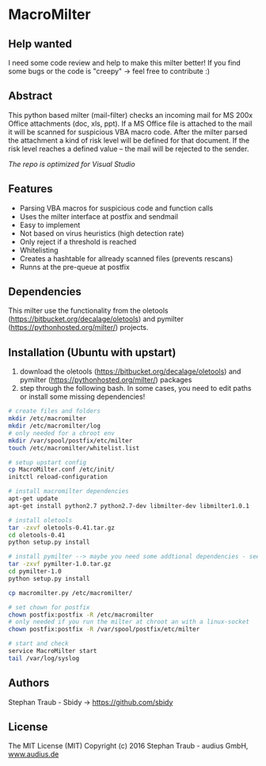 # MacroMilter
## Help wanted
I need some code review and help to make this milter better! If you find some bugs or the code is "creepy" -> feel free to contribute :)
## Abstract
This python based milter (mail-filter) checks an incoming mail for MS 200x Office attachments (doc, xls, ppt). If a MS Office file is attached to the mail it will be scanned for suspicious VBA macro code. After the milter parsed the attachment a kind of risk level will be defined for that document. If the risk level reaches a defined value – the mail will be rejected to the sender.

*The repo is optimized for Visual Studio*
## Features
* Parsing VBA macros for suspicious code and function calls
* Uses the milter interface at postfix and sendmail
* Easy to implement
* Not based on virus heuristics (high detection rate)
* Only reject if a threshold is reached
* Whitelisting
* Creates a hashtable for allready scanned files (prevents rescans)
* Runns at the pre-queue at postfix
## Dependencies
This milter use the functionality from the oletools (https://bitbucket.org/decalage/oletools) and pymilter (https://pythonhosted.org/milter/) projects.

## Installation (Ubuntu with upstart)
1. download the oletools (https://bitbucket.org/decalage/oletools) and pymilter (https://pythonhosted.org/milter/) packages
2. step through the following bash. In some cases, you need to edit paths or install some missing dependencies!
```bash
# create files and folders
mkdir /etc/macromilter
mkdir /etc/macromilter/log
# only needed for a chroot env
mkdir /var/spool/postfix/etc/milter
touch /etc/macromilter/whitelist.list

# setup upstart config
cp MacroMilter.conf /etc/init/
initctl reload-configuration

# install macromilter dependencies
apt-get update
apt-get install python2.7 python2.7-dev libmilter-dev libmilter1.0.1

# install oletools
tar -zxvf oletools-0.41.tar.gz
cd oletools-0.41
python setup.py install

# install pymilter --> maybe you need some addtional dependencies - see doc
tar -zxvf pymilter-1.0.tar.gz
cd pymilter-1.0
python setup.py install

cp macromilter.py /etc/macromilter/

# set chown for postfix
chown postfix:postfix -R /etc/macromilter
# only needed if you run the milter at chroot an with a linux-socket
chown postfix:postfix -R /var/spool/postfix/etc/milter 

# start and check
service MacroMilter start
tail /var/log/syslog
```
## Authors
Stephan Traub - Sbidy -> https://github.com/sbidy

## License
The MIT License (MIT)
Copyright (c) 2016 Stephan Traub - audius GmbH, www.audius.de


